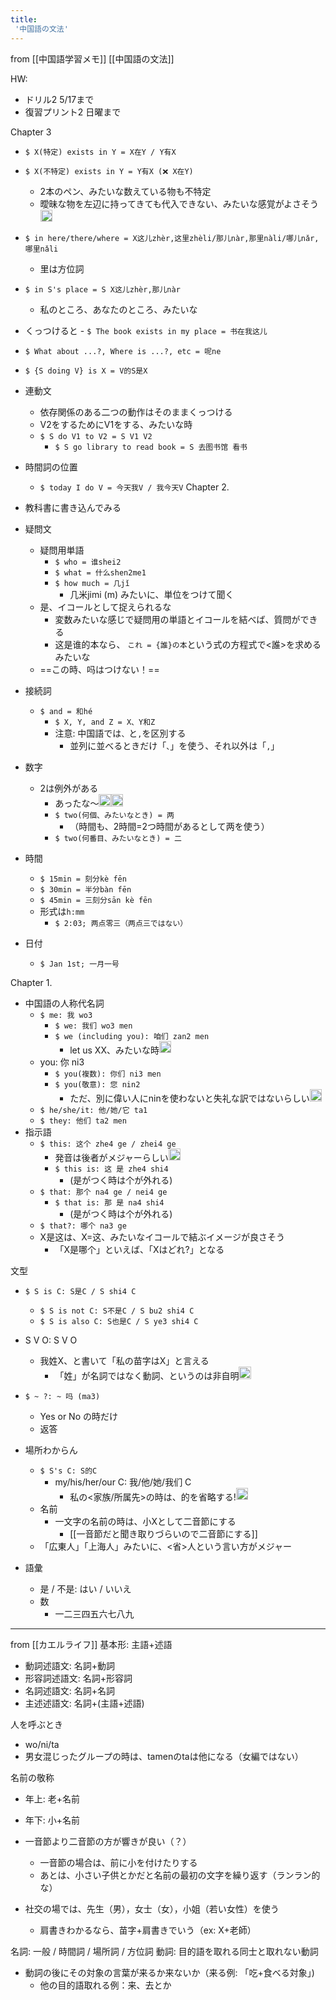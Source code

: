 ```yaml
---
title:
 '中国語の文法'
---
```


from [[中国語学習メモ]]
[[中国語の文法]]

HW:
- ドリル2 5/17まで
- 復習プリント2 日曜まで

Chapter 3
- `$ X(特定) exists in Y = X在Y / Y有X`
- `$ X(不特定) exists in Y = Y有X (❌ X在Y)`
    - 2本のペン、みたいな数えている物も不特定
    - 曖昧な物を左辺に持ってきても代入できない、みたいな感覚がよさそう<img src='https://scrapbox.io/api/pages/blu3mo-public/blu3mo/icon' alt='blu3mo.icon' height="19.5"/>
- `$ in here/there/where = X这儿zhèr,这里zhèli/那儿nàr,那里nàli/哪儿nǎr,哪里nǎli`
    - 里は方位詞
- `$ in S's place = S X这儿zhèr,那儿nàr`
    - 私のところ、あなたのところ、みたいな
- くっつけると
        - `$ The book exists in my place = 书在我这儿`

- `$ What about ...?, Where is ...?, etc = 呢ne`

- `$ {S doing V} is X = V的S是X`

- 連動文
    - 依存関係のある二つの動作はそのままくっつける
    - V2をするためにV1をする、みたいな時
    - `$ S do V1 to V2 = S V1 V2`
        - `$ S go library to read book = S 去图书馆 看书`

- 時間詞の位置
    - `$ today I do V = 今天我V / 我今天V`
Chapter 2.
- 教科書に書き込んでみる

- 疑問文
    - 疑問用単語
        - `$ who = 谁shei2`
        - `$ what = 什么shen2me1`
        - `$ how much = 几jǐ`
            - 几米jimi (m) みたいに、単位をつけて聞く
    - 是、イコールとして捉えられるな
        - 変数みたいな感じで疑問用の単語とイコールを結べば、質問ができる
        - 这是谁的本なら、 `これ = {誰}の本`という式の方程式で<誰>を求めるみたいな
    - ==この時、吗はつけない！==
- 接続詞
    - `$ and = 和hé`
        - `$ X, Y, and Z = X、Y和Z`
        - 注意: 中国語では`、`と`,`を区別する
            - 並列に並べるときだけ「`、`」を使う、それ以外は「`,`」
- 数字
    - 2は例外がある
        - あったな〜<img src='https://scrapbox.io/api/pages/blu3mo-public/blu3mo/icon' alt='blu3mo.icon' height="19.5"/><img src='https://scrapbox.io/api/pages/blu3mo-public/blu3mo/icon' alt='blu3mo.icon' height="19.5"/>
        - `$ two(何個、みたいなとき) = 两`
            - （時間も、2時間=2つ時間があるとして两を使う）
        - `$ two(何番目、みたいなとき) = 二`
- 時間
    - `$ 15min = 刻分kè fēn`
    - `$ 30min = 半分bàn fēn`
    - `$ 45min = 三刻分sān kè fēn`
    - 形式は`h:mm`
        - `$ 2:03; 两点零三（两点三ではない）`
- 日付
    - `$ Jan 1st; 一月一号`

Chapter 1.
- 中国語の人称代名詞
    - `$ me: 我 wo3`
        - `$ we: 我们 wo3 men`
        - `$ we (including you): 咱们 zan2 men`
            - let us XX、みたいな時<img src='https://scrapbox.io/api/pages/blu3mo-public/blu3mo/icon' alt='blu3mo.icon' height="19.5"/>
    - you: 你 ni3
        - `$ you(複数): 你们 ni3 men`
        - `$ you(敬意): 您 nin2`
            - ただ、別に偉い人にninを使わないと失礼な訳ではないらしい<img src='https://scrapbox.io/api/pages/blu3mo-public/blu3mo/icon' alt='blu3mo.icon' height="19.5"/>
    - `$ he/she/it: 他/她/它 ta1`
    - `$ they: 他们 ta2 men`
- 指示語
    - `$ this: 这个 zhe4 ge / zhei4 ge`
        - 発音は後者がメジャーらしい<img src='https://scrapbox.io/api/pages/blu3mo-public/blu3mo/icon' alt='blu3mo.icon' height="19.5"/>
        - `$ this is: 这 是 zhe4 shi4`
            - (是がつく時は个が外れる)
    - `$ that: 那个 na4 ge / nei4 ge`
        - `$ that is: 那 是 na4 shi4`
            - (是がつく時は个が外れる)
    - `$ that?: 哪个 na3 ge`
    - X是这は、X=这、みたいなイコールで結ぶイメージが良さそう
        - 「X是哪个」といえば、「Xはどれ?」となる

文型
- `$ S is C: S是C / S shi4 C`
    - `$ S is not C: S不是C / S bu2 shi4 C`
    - `$ S is also C: S也是C / S ye3 shi4 C`
- S V O: S V O
    - 我姓X、と書いて「私の苗字はX」と言える
        - 「姓」が名詞ではなく動詞、というのは非自明<img src='https://scrapbox.io/api/pages/blu3mo-public/blu3mo/icon' alt='blu3mo.icon' height="19.5"/>
- `$ ~ ?: ~ 吗 (ma3)`
    - Yes or No の時だけ
    - 返答

- 場所わからん
    - `$ S's C: S的C`
        - my/his/her/our C: 我/他/她/我们 C
            - 私の<家族/所属先>の時は、的を省略する!<img src='https://scrapbox.io/api/pages/blu3mo-public/blu3mo/icon' alt='blu3mo.icon' height="19.5"/>
    - 名前
        - 一文字の名前の時は、小Xとして二音節にする
            - [[一音節だと聞き取りづらいので二音節にする]]
    - 「広東人」「上海人」みたいに、<省>人という言い方がメジャー

- 語彙
    - 是 / 不是: はい / いいえ
    - 数
        - 一二三四五六七八九

---

from [[カエルライフ]]
基本形: 主語+述語
- 動詞述語文: 名詞+動詞
- 形容詞述語文: 名詞+形容詞
- 名詞述語文: 名詞+名詞
- 主述述語文: 名詞+(主語+述語)

人を呼ぶとき
- wo/ni/ta
- 男女混じったグループの時は、tamenのtaは他になる（女編ではない）

名前の敬称
- 年上: 老+名前
- 年下: 小+名前
- 一音節より二音節の方が響きが良い（？）
    - 一音節の場合は、前に小を付けたりする
    - あとは、小さい子供とかだと名前の最初の文字を繰り返す（ランラン的な）

- 社交の場では、先生（男），女士（女），小姐（若い女性）を使う
    - 肩書きわかるなら、苗字+肩書きでいう（ex: X+老師）

名詞: 一般 / 時間詞 / 場所詞 / 方位詞
動詞: 目的語を取れる同士と取れない動詞
- 動詞の後にその対象の言葉が来るか来ないか（来る例: 「吃+食べる対象」)
    - 他の目的語取れる例：来、去とか
